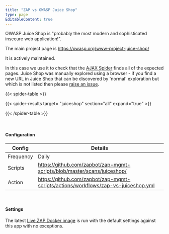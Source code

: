 ```yaml
---
title: "ZAP vs OWASP Juice Shop"
type: page
EditableContent: true
---
```

OWASP Juice Shop is "probably the most modern and sophisticated insecure web application!".

The main project page is https://owasp.org/www-project-juice-shop/

It is actively maintained. 

In this case we use it to check that the [AJAX Spider](/docs/desktop/addons/ajax-spider/) finds all of the expected pages.
Juice Shop was manually explored using a browser - if you find a new URL in Juice Shop that can be discovered by 'normal'
exploration but which is not listed then please [raise an issue](https://github.com/zaproxy/zaproxy/issues/new?assignees=&labels=bug&projects=&template=bug-report.yml).

{{< spider-table >}}

  {{< spider-results target= "juiceshop" section="all" expand="true" >}}

{{< /spider-table >}}

&nbsp;  

#### Configuration

| Config | Details |
| --- | --- |
| Frequency | Daily |
| Scripts | https://github.com/zapbot/zap-mgmt-scripts/blob/master/scans/juiceshop/ |
| Action | https://github.com/zapbot/zap-mgmt-scripts/actions/workflows/zap-vs-juiceshop.yml | 

&nbsp;  

#### Settings

The latest [Live ZAP Docker image](https://hub.docker.com/r/owasp/zap2docker-live/) is run with the default settings against this app with no exceptions.
